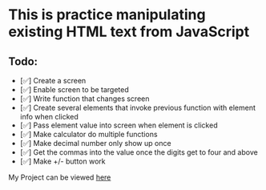 # This is practice manipulating existing HTML text from JavaScript
## Todo:
* [✅] Create a screen
* [✅] Enable screen to be targeted
* [✅] Write function that changes screen
* [✅] Create several elements that invoke previous function with element info when clicked 
* [✅] Pass element value into screen when element is clicked
* [✅] Make calculator do multiple functions
* [✅] Make decimal number only show up once
* [✅] Get the commas into the value once the digits get to four and above
* [✅] Make +/- button work


My Project can be viewed [here](https://gfran23.github.io/calculator2Project/)

